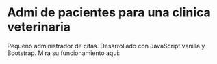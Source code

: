 # Admi de pacientes para una clinica veterinaria
Pequeño administrador de citas. Desarrollado con JavaScript vanilla y Bootstrap. Mira su funcionamiento aqui: 